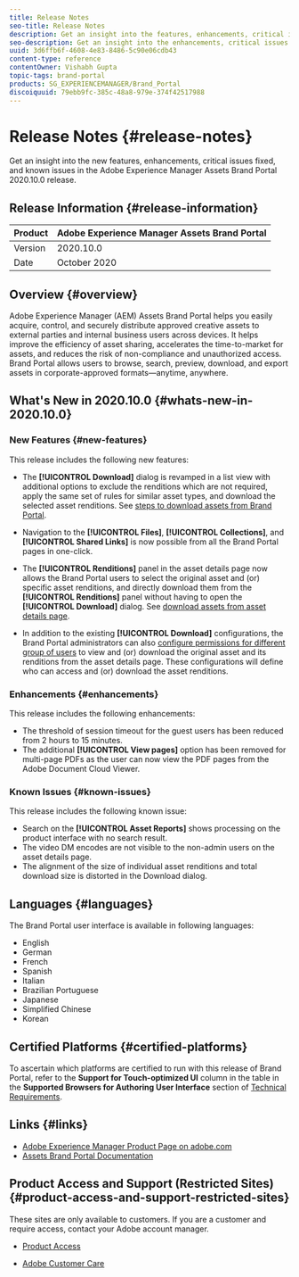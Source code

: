 ```yaml
---
title: Release Notes
seo-title: Release Notes
description: Get an insight into the features, enhancements, critical issues fixed, and known issues in the Adobe Experience Manager Assets Brand Portal 2020.10.0 release.
seo-description: Get an insight into the enhancements, critical issues fixed, and known issues in the Adobe Experience Manager Assets Brand Portal 2020.10.0 release.
uuid: 3d6ffb6f-4608-4e83-8486-5c90e06cdb43
content-type: reference
contentOwner: Vishabh Gupta
topic-tags: brand-portal
products: SG_EXPERIENCEMANAGER/Brand_Portal
discoiquuid: 79ebb9fc-385c-48a8-979e-374f42517988
---
```


# Release Notes {#release-notes}

Get an insight into the new features, enhancements, critical issues fixed, and known issues in the Adobe Experience Manager Assets Brand Portal 2020.10.0 release.

## Release Information {#release-information}

| Product |Adobe Experience Manager Assets Brand Portal |
|---|---|
| Version | 2020.10.0|
| Date | October 2020 |

## Overview {#overview}

Adobe Experience Manager (AEM) Assets Brand Portal helps you easily acquire, control, and securely distribute approved creative assets to external parties and internal business users across devices. It helps improve the efficiency of asset sharing, accelerates the time-to-market for assets, and reduces the risk of non-compliance and unauthorized access. Brand Portal allows users to browse, search, preview, download, and export assets in corporate-approved formats—anytime, anywhere.

## What's New in 2020.10.0 {#whats-new-in-2020.10.0}

### New Features {#new-features}

This release includes the following new features:

* The **[!UICONTROL Download]** dialog is revamped in a list view with additional options to exclude the renditions which are not required, apply the same set of rules for similar asset types, and download the selected asset renditions. See [steps to download assets from Brand Portal](https://docs.adobe.com/content/help/en/experience-manager-brand-portal/using/download/brand-portal-download-assets.html#download-assets).

<!--
* The new **[!UICONTROL Download]** dialog now appears with all the renditions of the selected assets or folders containing assets in a list view, wherein the Brand Portal users can apply same set of renditions for similar asset types and download the selected asset renditions. 
-->

* Navigation to the **[!UICONTROL Files]**, **[!UICONTROL Collections]**, and **[!UICONTROL Shared Links]** is now possible from all the Brand Portal pages in one-click.  

* The **[!UICONTROL Renditions]** panel in the asset details page now allows the Brand Portal users to select the original asset and (or) specific asset renditions, and directly download them from the **[!UICONTROL Renditions]** panel without having to open the **[!UICONTROL Download]** dialog. See [download assets from asset details page](https://docs.adobe.com/content/help/en/experience-manager-brand-portal/using/download/brand-portal-download-assets.html#download-assets-from-asset-details-page).

<!--
Brand Portal users can exclude specific renditions which are not required and directly download the original asset and its renditions from the **[!UICONTROL Renditions]** panel on the asset details page. 
-->

* In addition to the existing **[!UICONTROL Download]** configurations, the Brand Portal administrators can also [configure permissions for different group of users](https://docs.adobe.com/content/help/en/experience-manager-brand-portal/using/download/brand-portal-download-assets.html#configure-download-permissions) to view and (or) download the original asset and its renditions from the asset details page. These configurations will define who can access and (or) download the asset renditions.

### Enhancements {#enhancements}

This release includes the following enhancements:

* The threshold of session timeout for the guest users has been reduced from 2 hours to 15 minutes.
* The additional **[!UICONTROL View pages]** option has been removed for multi-page PDFs as the user can now view the PDF pages from the Adobe Document Cloud Viewer.


<!--
### Critical Issues Fixed {#critical-issues-fixed}

This release includes fixes to the following critical issue:

* The users are not able to view the PDF pages if the PDF contains sub assets.
-->

### Known Issues {#known-issues}

This release includes the following known issue:

* Search on the **[!UICONTROL Asset Reports]** shows processing on the product interface with no search result.
* The video DM encodes are not visible to the non-admin users on the asset details page.
* The alignment of the size of individual asset renditions and total download size is distorted in the Download dialog.



<!--
* Download Settings configuration to configure asset download from Brand Portal. Fast download, custom renditions, and system renditions are the available configurations. 
-->

<!--
* Document Viewer has been introduced to enhance the PDF viewing experience. New options are available for viewing the PDF files in Brand Portal.

* Advances in the asset download process which improves the Brand Portal user experience while [downloading assets from Brand Portal](brand-portal-download-assets.md). Brand Portal administrators can configure **[!UICONTROL Fast Download]**, **[!UICONTROL Custom Renditions]**, and **[!UICONTROL System Renditions]** from the **[!UICONTROL Download]** settings. 

For details, see [what's new in Brand Portal 6.4.7](whats-new.md). 

### Critical Issues Fixed {#critical-issues-fixed-647}

This release includes fixes to the following critical issues:

* The viewer users are not permitted to share link for collections but the option to share is visible to them on the product interface.

* The **[!UICONTROL Download]** button on the options bar does not list all the licensed assets of the selected folder.

* The search takes longer to show the results for certain keywords.

* The **[!UICONTROL Agree]** and **[!UICONTROL Disagree]** check boxes does not appear on bulk selection of licensed and unlicensed assets during download.

* Filter-based search shows processing on the product interface with no search result. 

* The assets do not download from share link if the shared folder contains numerous and large assets.


### Known Issues {#known-issues-647}

This release includes the following known issues:

* If multiple assets are selected, license text does not appear on clicking Terms and Conditions on the license agreement page during download using share link.   

-->

## Languages {#languages}

The Brand Portal user interface is available in following languages:

* English
* German
* French
* Spanish
* Italian
* Brazilian Portuguese
* Japanese
* Simplified Chinese
* Korean

## Certified Platforms {#certified-platforms}

To ascertain which platforms are certified to run with this release of Brand Portal, refer to the **Support for Touch-optimized UI** column in the table in the **Supported Browsers for Authoring User Interface** section of [Technical Requirements](https://helpx.adobe.com/experience-manager/6-4/sites/deploying/using/technical-requirements.html).

## Links {#links}

* [Adobe Experience Manager Product Page on adobe.com](http://www.adobe.com/in/marketing-cloud/experience-manager.html)
* [Assets Brand Portal Documentation](https://helpx.adobe.com/experience-manager/brand-portal/user-guide.html)

## Product Access and Support (Restricted Sites) {#product-access-and-support-restricted-sites}

These sites are only available to customers. If you are a customer and require access, contact your Adobe account manager.

<!--
* [https://daycare.day.com](https://daycare.day.com) 
-->

* [Product Access](https://login.marketing.adobe.com)

* [Adobe Customer Care](https://helpx.adobe.com/contact.html)
